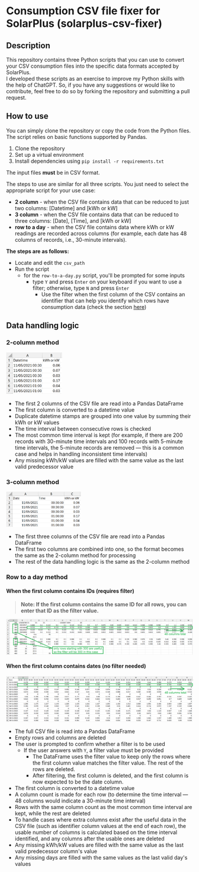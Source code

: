 # Consumption CSV file fixer for SolarPlus (solarplus-csv-fixer)

## Description
This repository contains three Python scripts that you can use to convert your CSV consumption files into the specific data formats accepted by SolarPlus.  
I developed these scripts as an exercise to improve my Python skills with the help of ChatGPT. So, if you have any suggestions or would like to contribute, feel free to do so by forking the repository and submitting a pull request. 

## How to use
You can simply clone the repository or copy the code from the Python files. The script relies on basic functions supported by Pandas.

1. Clone the repository
2. Set up a virtual environment
3. Install dependencies using ```pip install -r requirements.txt```

The input files **must** be in CSV format.

The steps to use are similar for all three scripts. You just need to select the appropriate script for your use case:
* **2 column** - when the CSV file contains data that can be reduced to just two columns: [Datetime] and [kWh or kW]
* **3 column** - when the CSV file contains data that can be reduced to three columns: [Date], [Time], and [kWh or kW]
* **row to a day** - when the CSV file contains data where kWh or kW readings are recorded across columns (for example, each date has 48 columns of records, i.e., 30-minute intervals).

**The steps are as follows:**
* Locate and edit the ```csv_path```
* Run the script  
  * for the ```row-to-a-day.py``` script, you'll be prompted for some inputs
    * type ```Y``` and press ```Enter``` on your keyboard if you want to use a filter; otherwise, type ```N``` and press  ```Enter```
      * Use the filter when the first column of the CSV contains an identifier that can help you identify which rows have consumption data (check the section [here]((#when-the-first-column-contains-ids-requires-filter)))
      
## Data handling logic

### 2-column method
<img src="images/2-column-format.png" alt="2 column sample" width="30%" />

* The first 2 columns of the CSV file are read into a Pandas DataFrame
* The first column is converted to a datetime value
* Duplicate datetime stamps are grouped into one value by summing their kWh or kW values
* The time interval between consecutive rows is checked
* The most common time interval is kept (for example, if there are 200 records with 30-minute time intervals and 100 records with 5-minute time intervals, the 5-minute records are removed — this is a common case and helps in handling inconsistent time intervals)
* Any missing kWh/kW values are filled with the same value as the last valid predecessor value

### 3-column method
<img src="images/3-column-format.png" alt="3 column sample" width="40%" /> 

* The first three columns of the CSV file are read into a Pandas DataFrame
* The first two columns are combined into one, so the format becomes the same as the 2-column method for processing
* The rest of the data handling logic is the same as the 2-column method

### Row to a day method
#### When the first column contains IDs (requires filter)
> **Note: If the first column contains the same ID for all rows, you can enter that ID as the filter value.**

![row to a day with filter sample](images/row-to-a-day-format-with-filter.png)
#### When the first column contains dates (no filter needed)
![row to a day with no filter sample](images/row-to-a-day-format-no-filter.png)  

* The full CSV file is read into a Pandas DataFrame
* Empty rows and columns are deleted
* The user is prompted to confirm whether a filter is to be used
  * If the user answers with ```Y```, a filter value must be provided
    * The DataFrame uses the filter value to keep only the rows where the first column value matches the filter value. The rest of the rows are deleted.
    * After filtering, the first column is deleted, and the first column is now expected to be the date column.
* The first column is converted to a datetime value
* A column count is made for each row (to determine the time interval — 48 columns would indicate a 30-minute time interval)
* Rows with the same column count as the most common time interval are kept, while the rest are deleted
* To handle cases where extra columns exist after the useful data in the CSV file (such as identifier column values at the end of each row), the usable number of columns is calculated based on the time interval identified, and any columns after the usable ones are deleted
* Any missing kWh/kW values are filled with the same value as the last valid predecessor column's value
* Any missing days are filled with the same values as the last valid day's values
